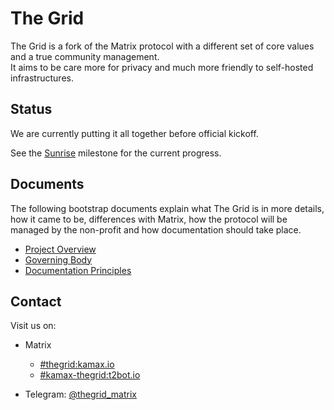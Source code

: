 # The Grid
The Grid is a fork of the Matrix protocol with a different set of core values and a true community management.  
It aims to be care more for privacy and much more friendly to self-hosted infrastructures.

## Status
We are currently putting it all together before official kickoff.

See the [Sunrise](https://gitlab.com/thegridprotocol/home/milestones/1) milestone for the current progress.

## Documents
The following bootstrap documents explain what The Grid is in more details, how it came to be, differences with Matrix,
how the protocol will be managed by the non-profit and how documentation should take place.
- [Project Overview](docs/overview.md)
- [Governing Body](docs/governing-body.md)
- [Documentation Principles](docs/doc-principles.md)

## Contact
Visit us on:
- Matrix
  - [#thegrid:kamax.io](https://matrix.to/#/#thegrid:kamax.io)
  - [#kamax-thegrid:t2bot.io](https://matrix.to/#/#kamax-thegrid:t2bot.io)

- Telegram: [@thegrid_matrix](https://t.me/thegrid_matrix)
